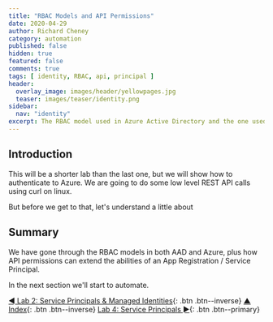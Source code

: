 ```yaml
---
title: "RBAC Models and API Permissions"
date: 2020-04-29
author: Richard Cheney
category: automation
published: false
hidden: true
featured: false
comments: true
tags: [ identity, RBAC, api, principal ]
header:
  overlay_image: images/header/yellowpages.jpg
  teaser: images/teaser/identity.png
sidebar:
  nav: "identity"
excerpt: The RBAC model used in Azure Active Directory and the one used in Azure, plus API permissions for Microsoft Graph etc.
---
```


## Introduction

This will be a shorter lab than the last one, but we will show how to authenticate to Azure. We are going to do some low level REST API calls using curl on linux.

But before we get to that, let's understand a little about


## Summary

We have gone through the RBAC models in both AAD and Azure, plus how API permissions can extend the abilities of an App Registration / Service Principal.

In the next section we'll start to automate.

[◄ Lab 2: Service Principals & Managed Identities](../lab2){: .btn .btn--inverse} [▲ Index](../#labs){: .btn .btn--inverse} [Lab 4: Service Principals ►](../lab4){: .btn .btn--primary}
